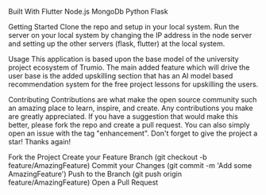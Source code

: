 Built With Flutter Node.js MongoDb Python Flask

Getting Started Clone the repo and setup in your local system. Run the server on your local system by changing the IP address in the node server and setting up the other servers (flask, flutter) at the local system.

Usage This application is based upon the base model of the university project ecosystem of Trumio. The main added feature which will drive the user base is the added upskilling section that has an AI model based recommendation system for the free project lessons for upskilling the users.

Contributing Contributions are what make the open source community such an amazing place to learn, inspire, and create. Any contributions you make are greatly appreciated. If you have a suggestion that would make this better, please fork the repo and create a pull request. You can also simply open an issue with the tag "enhancement". Don't forget to give the project a star! Thanks again!

Fork the Project Create your Feature Branch (git checkout -b feature/AmazingFeature) Commit your Changes (git commit -m 'Add some AmazingFeature') Push to the Branch (git push origin feature/AmazingFeature) Open a Pull Request
